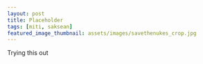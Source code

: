 ```yaml
---
layout: post
title: Placeholder
tags: [miti, saksean]
featured_image_thumbnail: assets/images/savethenukes_crop.jpg
---
```


Trying this out 
